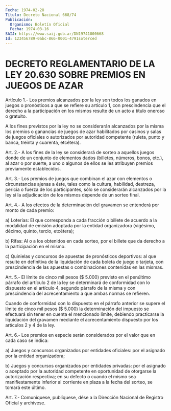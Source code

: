```yaml
---
Fecha: 1974-02-28
Título: Decreto Nacional 668/74
Publicación:
  Organismo: Boletín Oficial
  Fecha: 1974-03-16
SAIJ: https://www.saij.gob.ar/DN19741000668
Id: 123456789-0abc-866-0001-4791soterced
---
```

# DECRETO REGLAMENTARIO DE LA LEY 20.630 SOBRE PREMIOS EN JUEGOS DE AZAR

<a id="1"></a>
Artículo  1.-  Los premios alcanzados por la ley son todos los ganados en juegos o pronósticos  a  que  se  refiere su artículo 1, con prescindencia que el derecho a la participación  en  los mismos resulte de un acto a título oneroso o gratuito.

A los fines previstos por la ley no se considerarán alcanzados  por la  misma los premios o ganancias de juegos de azar habilitados por casinos  y  salas  de  juegos oficiales o autorizados por autoridad competente (ruleta, punto  y  banca, treinta y cuarenta, etcétera).

<a id="2"></a>
Art.  2.-  A  los  fines  de la ley se considerará de sorteo a aquellos juegos donde de un conjunto  de elementos dados (billetes, números, bonos, etc.), al azar o por suerte,  a  uno  o  algunos de ellos    se    les   atribuyen  premios  previamente  establecidos.

<a id="3"></a>
Art.  3.-  Los  premios  de  juegos  que  combinan el azar con elementos o circunstancias ajenas a éste, tales  como  la  cultura, habilidad,  destreza,  pericia o fuerza de los participantes,  sólo se considerarán alcanzados  por  la  ley  si la adjudicación de los mismos depende de un sorteo final.

<a id="4"></a>
Art.  4.-  A  los  efectos de la determinación del gravamen se entenderá por monto de cada premio:

a)  Loterías: El que corresponda  a  cada  fracción  o  billete  de acuerdo   a  la  modalidad  de  emisión  adoptada  por  la  entidad organizadora  (vigésimo,  décimo,  quinto,  tercio, etcétera);

b) Rifas: Al o a los obtenidos en cada sorteo,  por  el billete que da derecho a la participación en el mismo.

c) Quinielas y concursos de apuestas de pronósticos deportivos:  al que  resulte  en  definitiva  de  la  liquidación de cada boleta de juego o tarjeta, con prescindencia de las  apuestas o combinaciones contenidas en las mismas.

<a id="5"></a>
Art. 5.- El límite de cinco mil pesos ($ 5.000) previsto en el penúltimo  párrafo  del  artículo  2  de  la  ley se determinará de conformidad con lo dispuesto en el artículo 4,  segundo  párrafo de la  misma  y  con  prescindencia  del  acrecentamiento  a que ambas normas se refieren.

Cuando  de  conformidad con lo dispuesto en el párrafo anterior  se supere el límite  de cinco mil pesos ($ 5.000) la determinación del impuesto se efectuará  sin  tener  en  cuenta el mencionado límite, debiendo  practicarse  la  liquidación  del  gravamen  mediante  el acrecentamiento  dispuesto por los artículos  2  y  4  de  la  ley.

<a id="6"></a>
Art. 6.- Los premios en especie serán considerados por el valor que en cada caso se indica:

a) Juegos  y  concursos organizados por entidades oficiales: por el asignado por la entidad organizadora;

b) Juegos y concursos  organizados  por  entidades privadas: por el asignado o aceptado por la autoridad competente  en  oportunidad de otorgarse  la  autorización respectiva; en su defecto o  cuando  el mismo sea manifiestamente  inferior  al  corriente  en  plaza  a la fecha del sorteo, se tomará este último.

<a id="7"></a>
Art. 7.- Comuníquese, publíquese, dése a la Dirección Nacional de Registro Oficial y archívese.